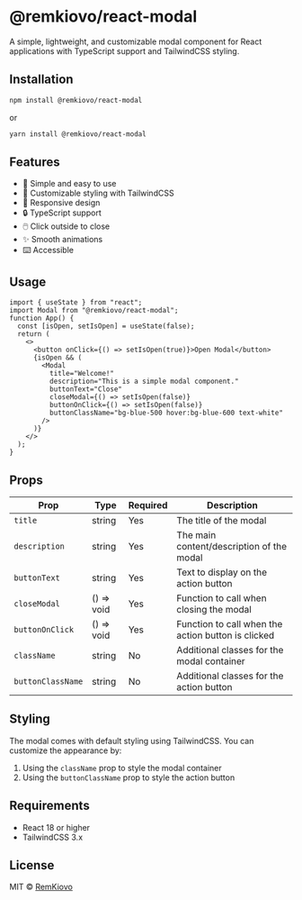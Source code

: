 # @remkiovo/react-modal

A simple, lightweight, and customizable modal component for React applications
with TypeScript support and TailwindCSS styling.

## Installation

```bash
npm install @remkiovo/react-modal
```

or

```bash
yarn install @remkiovo/react-modal
```

## Features

- 🎯 Simple and easy to use
- 🎨 Customizable styling with TailwindCSS
- 📱 Responsive design
- 🔒 TypeScript support
- 🖱️ Click outside to close
- ✨ Smooth animations
- ⌨️ Accessible

## Usage

```tsx
import { useState } from "react";
import Modal from "@remkiovo/react-modal";
function App() {
  const [isOpen, setIsOpen] = useState(false);
  return (
    <>
      <button onClick={() => setIsOpen(true)}>Open Modal</button>
      {isOpen && (
        <Modal
          title="Welcome!"
          description="This is a simple modal component."
          buttonText="Close"
          closeModal={() => setIsOpen(false)}
          buttonOnClick={() => setIsOpen(false)}
          buttonClassName="bg-blue-500 hover:bg-blue-600 text-white"
        />
      )}
    </>
  );
}
```

## Props

| Prop              | Type       | Required | Description                                        |
| ----------------- | ---------- | -------- | -------------------------------------------------- |
| `title`           | string     | Yes      | The title of the modal                             |
| `description`     | string     | Yes      | The main content/description of the modal          |
| `buttonText`      | string     | Yes      | Text to display on the action button               |
| `closeModal`      | () => void | Yes      | Function to call when closing the modal            |
| `buttonOnClick`   | () => void | Yes      | Function to call when the action button is clicked |
| `className`       | string     | No       | Additional classes for the modal container         |
| `buttonClassName` | string     | No       | Additional classes for the action button           |

## Styling

The modal comes with default styling using TailwindCSS. You can customize the
appearance by:

1. Using the `className` prop to style the modal container
2. Using the `buttonClassName` prop to style the action button

## Requirements

- React 18 or higher
- TailwindCSS 3.x

## License

MIT © [RemKiovo](https://github.com/RemKiovo)
